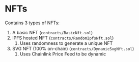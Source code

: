 # NFTs

Contains 3 types of NFTs:

1. A basic NFT (`contracts/BasicNft.sol`)
2. IPFS hosted NFT (`contracts/RandomIpfsNft.sol`)
   1. Uses randomness to generate a unique NFT
3. SVG NFT (100% on-chain) (`contracts/DynamicSvgNft.sol`)
   1. Uses Chainlink Price Feed to be dynamic
